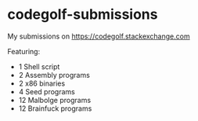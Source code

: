 # codegolf-submissions
My submissions on https://codegolf.stackexchange.com

Featuring:
 - 1 Shell script
 - 2 Assembly programs
 - 2 x86 binaries
 - 4 Seed programs
 - 12 Malbolge programs
 - 12 Brainfuck programs
